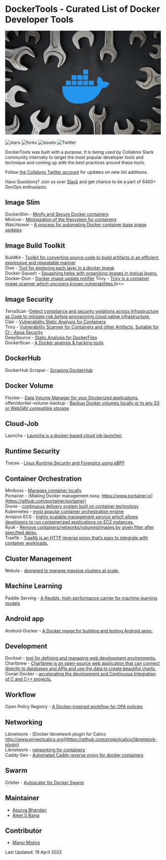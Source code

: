 # DockerTools - Curated List of Docker Developer Tools

![MyImage](dockertool.png)

![stars](https://img.shields.io/github/stars/collabnix/dockertools)
![forks](https://img.shields.io/github/forks/collabnix/dockertools)
![issues](https://img.shields.io/github/issues/collabnix/dockertools)
![Twitter](https://img.shields.io/twitter/follow/dockertools?style=social)

DockerTools was built with a purpose. It is being used by Collabnix Slack community internally to target the most popular developer tools and technique and coming up with the best practices around these tools. 


Follow [the Collabnix Twitter account](https://twitter.com/collabnix) for updates on new list additions.

Have Questions? Join us over [Slack](https://launchpass.com/collabnix) and get chance to be a part of 6400+ DevOps enthusiasts.<br>

## Image Slim

DockerSlim - [Minify and Secure Docker containers](https://github.com/docker-slim/docker-slim)<br>
Minicon - [Minimization of the filesystem for containers](https://github.com/grycap/minicon)<br>
Watchtower - [A process for automating Docker container base image updates](https://github.com/containrrr/watchtower)<br>

## Image Build Toolkit

BuildKit - [Toolkit for converting source code to build artifacts in an efficient, expressive and repeatable manner](https://github.com/moby/buildkit)<br>
Dive - [Tool for exploring each layer in a docker image](https://github.com/wagoodman/dive)<br>
Docker-Squash - [Squashing helps with organizing images in logical layers.](https://github.com/goldmann/docker-squash)<br>
Docker-Diun - [ Docker image update notifier](https://github.com/crazy-max/diun)
Trivy - [Trivy is a container image scanner which uncovers known vulnerabilities.](https://www.cloudsavvyit.com/12027/how-to-use-trivy-to-find-vulnerabilities-in-docker-containers)br<>


## Image Security

TerraScan -[Detect compliance and security violations across Infrastructure as Code to mitigate risk before provisioning cloud native infrastructure. ](https://github.com/accurics/terrascan)<br>
Clair - [Vulnerability Static Analysis for Containers](https://github.com/quay/clair)<br>
Trivy - [Vulnerability Scanner for Containers and other Artifacts, Suitable for CI - Aqua Security](https://github.com/aquasecurity/trivy)<br>
DeepSource - [Static Analysis for DockerFiles](https://deepsource.io/)<br>
DockerScan - [A Docker analysis & hacking tools](https://github.com/cr0hn/dockerscan)<br>


## DockerHub

DockerHub Scraper - [Scraping DockerHub](https://github.com/itamarhaber/dockerhub-scraper)<br>

## Docker Volume

Flocker - [Data Volume Manager for your Dockerized applications.](https://github.com/ClusterHQ/flocker)<br>
offen/docker-volume-backup - [Backup Docker volumes locally or to any S3 or WebDAV compatible storage](https://github.com/offen/docker-volume-backup)<br>

## Cloud-Job

 Launcha - [Launcha is a docker-based cloud job launcher.](https://github.com/vwxyzjn/launcha)<br>
 
## Runtime Security

Tracee - [Linux Runtime Security and Forensics using eBPF](https://github.com/aquasecurity/tracee)<br>

## Container Orchestration

Miniboss - [Manages container locally](https://github.com/afroisalreadyinu/miniboss)<br>
Portainer - [Making Docker management easy. https://www.portainer.io](https://github.com/portainer/portainer)<br>
Drone - [continuous delivery system built on container technology](https://github.com/harness/drone)<br>
Kubernetes - [most popular container orchestration engine](https://kubernetes.io)<br>
Amazon ECS - [highly scalable management service which allows developers to run containerized applications on EC2 instances.](https://aws.amazon.com/ecs/)<br>
Ryuk - [Remove containers/networks/volumes/images by given filter after specified delay.](https://hub.docker.com/r/testcontainers/ryuk)<br>
Traefik - [Traefik is an HTTP reverse proxy that’s easy to integrate with container workloads.](https://github.com/traefik/traefik)<br>

## Cluster Management

Nebula - [designed to manage massive clusters at scale.](http://nebula.readthedocs.io/en/latest/)<br>

## Machine Learning

Paddle Serving - [A flexible, high-performance carrier for machine learning models](https://github.com/PaddlePaddle/Serving)<br>

## Android app
Android-Docker - [A Docker image for building and testing Android apps.](https://github.com/randr0id/android-docker)<br>

## Development

Docksal - [tool for defining and managing web development environments.](https://github.com/docksal/docksal)<br>
Chartbrew - [Chartbrew is an open-source web application that can connect directly to databases and APIs and use the data to create beautiful charts.](https://github.com/chartbrew/chartbrew)<br>
Conan Docker - [accelerating the development and Continuous Integration of C and C++ projects.](https://github.com/conan-io/conan-docker-tools)<br>


## Workflow
Open Policy Registry - [A Docker-inspired workflow for OPA policies](https://www.openpolicyregistry.io/)<br>

## Networking

Libnetwork - [Docker libnetwork plugin for Calico http://www.projectcalico.org](https://github.com/projectcalico/libnetwork-plugin)<br>
Libnetwork - [networking for containers](https://github.com/moby/libnetwork)<br>
Caddy Gen - [Automated Caddy reverse proxy for docker containers](https://github.com/wemake-services/caddy-gen)<br>

## Swarm

Orbiter - [Autoscaler for Docker Swarm](https://github.com/gianarb/orbiter)

## Maintainer

- [Apurva Bhandari](https://www.linkedin.com/in/apurvabhandari-linux/)
- [Ajeet S Raina](https://www.linkedin.com/in/ajeetsraina)

## Contributor
- [Mansi Mishra](https://github.com/0904-mansi)


Last Updated: 19 April 2022

